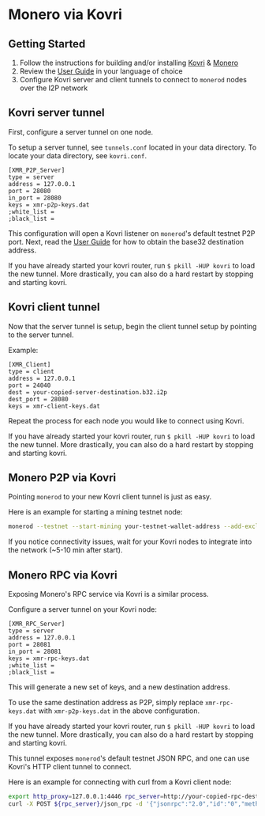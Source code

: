 # Monero via Kovri

## Getting Started

1. Follow the instructions for building and/or installing [Kovri](https://github.com/monero-project/kovri) & [Monero](https://github.com/monero-project/monero)
2. Review the [User Guide](https://github.com/monero-project/kovri-docs/blob/master/i18n/en/user_guide.md) in your language of choice
3. Configure Kovri server and client tunnels to connect to `monerod` nodes over the I2P network

## Kovri server tunnel

First, configure a server tunnel on one node.

To setup a server tunnel, see `tunnels.conf` located in your data directory. To locate your data directory, see `kovri.conf`.

```
[XMR_P2P_Server]
type = server
address = 127.0.0.1
port = 28080
in_port = 28080
keys = xmr-p2p-keys.dat
;white_list =
;black_list =
```

This configuration will open a Kovri listener on `monerod`'s default testnet P2P port. Next, read the [User Guide](https://github.com/monero-project/kovri-docs/blob/master/i18n/en/user_guide.md) for how to obtain the base32 destination address.

If you have already started your kovri router, run `$ pkill -HUP kovri` to load the new tunnel. More drastically, you can also do a hard restart by stopping and starting kovri.

## Kovri client tunnel

Now that the server tunnel is setup, begin the client tunnel setup by pointing to the server tunnel.

Example:

```
[XMR_Client]
type = client
address = 127.0.0.1
port = 24040
dest = your-copied-server-destination.b32.i2p
dest_port = 28080
keys = xmr-client-keys.dat
```

Repeat the process for each node you would like to connect using Kovri.

If you have already started your kovri router, run `$ pkill -HUP kovri` to load the new tunnel. More drastically, you can also do a hard restart by stopping and starting kovri.

## Monero P2P via Kovri

Pointing `monerod` to your new Kovri client tunnel is just as easy.

Here is an example for starting a mining testnet node:

```bash
monerod --testnet --start-mining your-testnet-wallet-address --add-exclusive-node 127.0.0.1:24040
```

If you notice connectivity issues, wait for your Kovri nodes to integrate into the network (~5-10 min after start).

## Monero RPC via Kovri

Exposing Monero's RPC service via Kovri is a similar process.

Configure a server tunnel on your Kovri node:

```
[XMR_RPC_Server]
type = server
address = 127.0.0.1
port = 28081
in_port = 28081
keys = xmr-rpc-keys.dat
;white_list =
;black_list =
```

This will generate a new set of keys, and a new destination address.

To use the same destination address as P2P, simply replace `xmr-rpc-keys.dat` with `xmr-p2p-keys.dat` in the above configuration.

If you have already started your kovri router, run `$ pkill -HUP kovri` to load the new tunnel. More drastically, you can also do a hard restart by stopping and starting kovri.

This tunnel exposes `monerod`'s default testnet JSON RPC, and one can use Kovri's HTTP client tunnel to connect.

Here is an example for connecting with curl from a Kovri client node:

```bash
export http_proxy=127.0.0.1:4446 rpc_server=http://your-copied-rpc-destination.b32.i2p:28081
curl -X POST ${rpc_server}/json_rpc -d '{"jsonrpc":"2.0","id":"0","method":"get_height"}' -H 'Content-Type: application/json'
```
